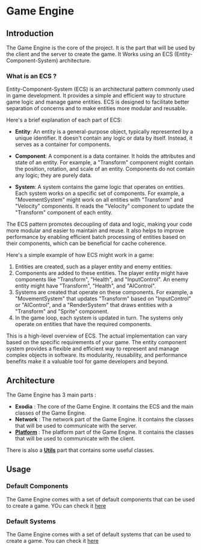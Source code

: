 # Game Engine

## Introduction

The Game Engine is the core of the project. It is the part that will be used by the client and the server to create the game.
It Works using an ECS (Entity-Component-System) architecture.

### What is an ECS ?

Entity-Component-System (ECS) is an architectural pattern commonly used in game development. It provides a simple and efficient way to structure game logic and manage game entities. ECS is designed to facilitate better separation of concerns and to make entities more modular and reusable.

Here's a brief explanation of each part of ECS:

- **Entity**: An entity is a general-purpose object, typically represented by a unique identifier. It doesn't contain any logic or data by itself. Instead, it serves as a container for components.

- **Component**: A component is a data container. It holds the attributes and state of an entity. For example, a "Transform" component might contain the position, rotation, and scale of an entity. Components do not contain any logic; they are purely data.

- **System**: A system contains the game logic that operates on entities. Each system works on a specific set of components. For example, a "MovementSystem" might work on all entities with "Transform" and "Velocity" components. It reads the "Velocity" component to update the "Transform" component of each entity.

The ECS pattern promotes decoupling of data and logic, making your code more modular and easier to maintain and reuse. It also helps to improve performance by enabling efficient batch processing of entities based on their components, which can be beneficial for cache coherence.

Here's a simple example of how ECS might work in a game:

1. Entities are created, such as a player entity and enemy entities.
2. Components are added to these entities. The player entity might have components like "Transform", "Health", and "InputControl". An enemy entity might have "Transform", "Health", and "AIControl".
3. Systems are created that operate on these components. For example, a "MovementSystem" that updates "Transform" based on "InputControl" or "AIControl", and a "RenderSystem" that draws entities with a "Transform" and "Sprite" component.
4. In the game loop, each system is updated in turn. The systems only operate on entities that have the required components.

This is a high-level overview of ECS. The actual implementation can vary based on the specific requirements of your game.
The entity component system provides a flexible and efficient way to represent and manage complex objects in software. Its modularity, reusability, and performance benefits make it a valuable tool for game developers and beyond.


## Architecture

The Game Engine has 3 main parts :

- **Exodia** : The core of the Game Engine. It contains the ECS and the main classes of the Game Engine.
- **Network** : The network part of the Game Engine. It contains the classes that will be used to communicate with the server.
- [**Platform**](Platform.md) : The platform part of the Game Engine. It contains the classes that will be used to communicate with the client.

There is also a [**Utils**](Utils.md) part that contains some useful classes.

## Usage

### Default Components

The Game Engine comes with a set of default components that can be used to create a game.
YOu can check it [here](Components.md)

### Default Systems

The Game Engine comes with a set of default systems that can be used to create a game.
You can check it [here](Systems.md)
